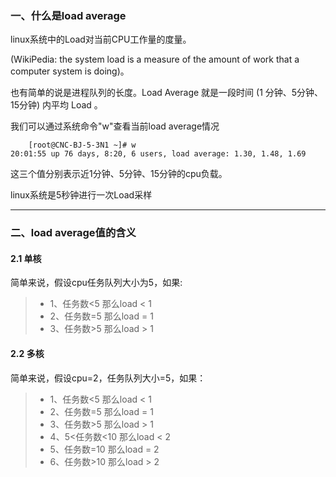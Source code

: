 ### 一、什么是load average
linux系统中的Load对当前CPU工作量的度量。

 (WikiPedia: the system load is a measure of the amount of work that a computer system is doing)。

也有简单的说是进程队列的长度。Load Average 就是一段时间 (1 分钟、5分钟、15分钟) 内平均 Load 。
 
 我们可以通过系统命令"w"查看当前load average情况
```shell
    [root@CNC-BJ-5-3N1 ~]# w
20:01:55 up 76 days, 8:20, 6 users, load average: 1.30, 1.48, 1.69
```
这三个值分别表示近1分钟、5分钟、15分钟的cpu负载。

linux系统是5秒钟进行一次Load采样

---

### 二、load average值的含义

#### 2.1 单核
简单来说，假设cpu任务队列大小为5，如果:
>- 1、任务数<5  那么load < 1
>- 2、任务数=5  那么load = 1
>- 3、任务数>5  那么load > 1


#### 2.2 多核
简单来说，假设cpu=2，任务队列大小=5，如果：
>- 1、任务数<5  那么load < 1
>- 2、任务数=5  那么load = 1
>- 3、任务数>5  那么load > 1
>- 4、5<任务数<10  那么load < 2
>- 5、任务数=10  那么load = 2
>- 6、任务数>10  那么load > 2

<!--stackedit_data:
eyJoaXN0b3J5IjpbMTg2MjM1NjY5MV19
-->